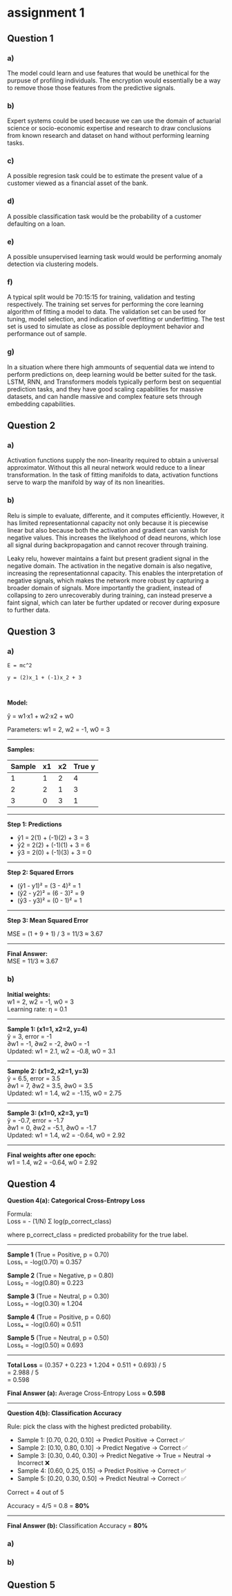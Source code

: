 # assignment 1

## Question 1

### a)

The model could learn and use features that would be unethical for the purpuse of profiling individuals.
The encryption would essentially be a way to remove those those features from the predictive signals.

### b)

Expert systems could be used because we can use the domain of actuarial science or socio-economic expertise and research to draw conclusions from known research and dataset on hand without performing learning tasks.

### c)

A possible regresion task could be to estimate the present value of a customer viewed as a financial asset of the bank.

### d)

A possible classification task would be the probability of a customer defaulting on a loan.

### e)

A possible unsupervised learning task would would be performing anomaly detection via clustering models.

### f)
A typical split would be 70:15:15 for training, validation and testing respectively.
The training set serves for performing the core learning algorithm of fitting a model to data.
The validation set can be used for tuning, model selection, and indication of overfitting or underfitting.
The test set is used to simulate as close as possible deployment behavior and performance out of sample.

### g)
In a situation where there high ammounts of sequential data we intend to perform predictions on, deep learning would be better suited for the task. LSTM, RNN, and Transformers models typically perform best on sequential prediction tasks, and they have good scaling capabilities for massive datasets, and can handle massive and complex feature sets through embedding capabilities.




## Question 2

### a)
Activation functions supply the non-linearity required to obtain a universal approximator. Without this all neural network would reduce to a linear transformation.
In the task of fitting manifolds to data, activation functions serve to warp the manifold by way of its non linearities.

### b)
Relu is simple to evaluate, differente, and it computes efficiently. However, it has limited representationnal capacity not only because it is piecewise linear but also because both the activation and gradient can vanish for negative values. This increases the likelyhood of dead neurons, which lose all signal during backpropagation and cannot recover through training.

Leaky relu, however maintains a faint but present gradient signal in the negative domain. The activation in the negative domain is also negative, increasing the representationnal capacity. This enables the interpretation of negative signals, which makes the network more robust by capturing a broader domain of signals. More importantly the gradient, instead of collapsing to zero unrecoverably during training, can instead preserve a faint signal, which can later be further updated or recover during exposure to further data. 
## Question 3

### a)

```{math}
E = mc^2

y = (2)x_1 + (-1)x_2 + 3



```

<!-- ```{admonition} Solution -->
**Model:**

ŷ = w1·x1 + w2·x2 + w0  

Parameters: w1 = 2, w2 = -1, w0 = 3

---

**Samples:**

| Sample | x1 | x2 | True y |
|--------|----|----|---------|
| 1      | 1  | 2  | 4       |
| 2      | 2  | 1  | 3       |
| 3      | 0  | 3  | 1       |

---

**Step 1: Predictions**

- ŷ1 = 2(1) + (-1)(2) + 3 = 3  
- ŷ2 = 2(2) + (-1)(1) + 3 = 6  
- ŷ3 = 2(0) + (-1)(3) + 3 = 0  

---

**Step 2: Squared Errors**

- (ŷ1 - y1)² = (3 - 4)² = 1  
- (ŷ2 - y2)² = (6 - 3)² = 9  
- (ŷ3 - y3)² = (0 - 1)² = 1  

---

**Step 3: Mean Squared Error**

MSE = (1 + 9 + 1) / 3 = 11/3 ≈ 3.67  

---

**Final Answer:**  
MSE = 11/3 ≈ 3.67


### b)

**Initial weights:**  
w1 = 2, w2 = -1, w0 = 3  
Learning rate: η = 0.1  

---

**Sample 1: (x1=1, x2=2, y=4)**  
ŷ = 3, error = -1  
∂w1 = -1, ∂w2 = -2, ∂w0 = -1  
Updated: w1 = 2.1, w2 = -0.8, w0 = 3.1  

---

**Sample 2: (x1=2, x2=1, y=3)**  
ŷ = 6.5, error = 3.5  
∂w1 = 7, ∂w2 = 3.5, ∂w0 = 3.5  
Updated: w1 = 1.4, w2 = -1.15, w0 = 2.75  

---

**Sample 3: (x1=0, x2=3, y=1)**  
ŷ = -0.7, error = -1.7  
∂w1 = 0, ∂w2 = -5.1, ∂w0 = -1.7  
Updated: w1 = 1.4, w2 = -0.64, w0 = 2.92  

---

**Final weights after one epoch:**  
w1 = 1.4, w2 = -0.64, w0 = 2.92  


## Question 4

**Question 4(a): Categorical Cross-Entropy Loss**

Formula:  
Loss = - (1/N) Σ log(p_correct_class)

where p_correct_class = predicted probability for the true label.

---

**Sample 1** (True = Positive, p = 0.70)  
Loss₁ = -log(0.70) ≈ 0.357  

**Sample 2** (True = Negative, p = 0.80)  
Loss₂ = -log(0.80) ≈ 0.223  

**Sample 3** (True = Neutral, p = 0.30)  
Loss₃ = -log(0.30) ≈ 1.204  

**Sample 4** (True = Positive, p = 0.60)  
Loss₄ = -log(0.60) ≈ 0.511  

**Sample 5** (True = Neutral, p = 0.50)  
Loss₅ = -log(0.50) ≈ 0.693  

---

**Total Loss** = (0.357 + 0.223 + 1.204 + 0.511 + 0.693) / 5  
= 2.988 / 5  
= 0.598  

**Final Answer (a):** Average Cross-Entropy Loss ≈ **0.598**

---

**Question 4(b): Classification Accuracy**

Rule: pick the class with the highest predicted probability.

- Sample 1: [0.70, 0.20, 0.10] → Predict Positive → Correct ✅  
- Sample 2: [0.10, 0.80, 0.10] → Predict Negative → Correct ✅  
- Sample 3: [0.30, 0.40, 0.30] → Predict Negative → True = Neutral → Incorrect ❌  
- Sample 4: [0.60, 0.25, 0.15] → Predict Positive → Correct ✅  
- Sample 5: [0.20, 0.30, 0.50] → Predict Neutral → Correct ✅  

Correct = 4 out of 5  

Accuracy = 4/5 = 0.8 = **80%**

---

**Final Answer (b):** Classification Accuracy = **80%**


### a)

### b)


## Question 5


